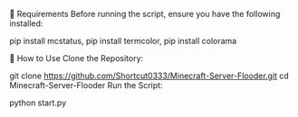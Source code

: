 🧰 Requirements
Before running the script, ensure you have the following installed:


pip install mcstatus, 
pip install termcolor, 
pip install colorama

🚀 How to Use
Clone the Repository:

git clone https://github.com/Shortcut0333/Minecraft-Server-Flooder.git
cd Minecraft-Server-Flooder
Run the Script:

python start.py
